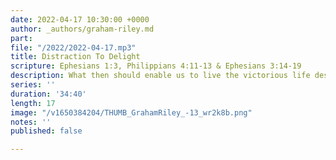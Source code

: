 ```yaml
---
date: 2022-04-17 10:30:00 +0000
author: _authors/graham-riley.md
part: 
file: "/2022/2022-04-17.mp3"
title: Distraction To Delight
scripture: Ephesians 1:3, Philippians 4:11-13 & Ephesians 3:14-19
description: What then should enable us to live the victorious life despite our circumstances?
series: ''
duration: '34:40'
length: 17
image: "/v1650384204/THUMB_GrahamRiley_-13_wr2k8b.png"
notes: ''
published: false

---
```

